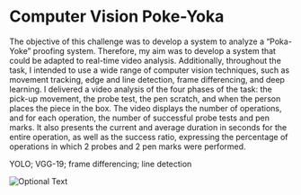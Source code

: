 # Computer Vision Poke-Yoka

The objective of this challenge was to develop a system to analyze a “Poka-Yoke” proofing system. Therefore, my aim was to develop a system that could be adapted to real-time video analysis. Additionally, throughout the task, I intended to use a wide range of computer vision techniques, such as movement tracking, edge and line detection, frame differencing, and deep learning. I delivered a video analysis of the four phases of the task: the pick-up movement, the probe test, the pen scratch, and when the person places the piece in the box. The video displays the number of operations, and for each operation, the number of successful probe tests and pen marks. It also presents the current and average duration in seconds for the entire operation, as well as the success ratio, expressing the percentage of operations in which 2 probes and 2 pen marks were performed. 

YOLO; VGG-19; frame differencing; line detection

![Optional Text](https://github.com/nunokf/Computer_VISION_POKA_Yoke/blob/main/images/4moments.png)
